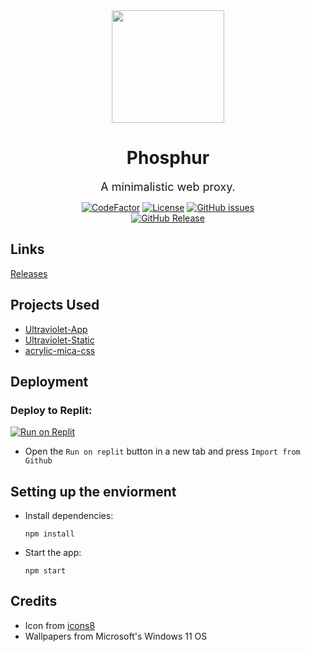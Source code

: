 <div align ="center">

<img src="projectInfo/icon.png" width="180">

# Phosphur

<span style="font-size:18px;">A minimalistic web proxy.</span>

[![CodeFactor](https://www.codefactor.io/repository/github/etcherfx/phosphur/badge/main?style=for-the-badge)](https://www.codefactor.io/repository/github/etcherfx/phosphur/overview/main)
[![License](https://img.shields.io/github/license/etcherfx/Phosphur?style=for-the-badge)](https://github.com/etcherfx/Phosphur/blob/main/LICENSE)
[![GitHub issues](https://img.shields.io/github/issues/etcherfx/Phosphur?style=for-the-badge)](https://github.com/etcherfx/Phosphur/issues) <br>
[![GitHub Release](https://img.shields.io/github/release/etcherfx/Phosphur?include_prereleases&style=for-the-badge)](https://github.com/etcherfx/Phosphur/releases/latest)

</div>

## Links

[Releases](https://github.com/etcherfx/Phosphur/releases)

## Projects Used

- [Ultraviolet-App](https://github.com/titaniumnetwork-dev/Ultraviolet-App)
- [Ultraviolet-Static](https://github.com/titaniumnetwork-dev/Ultraviolet-Static)
- [acrylic-mica-css](https://github.com/yell0wsuit/acrylic-mica-css)

## Deployment

### Deploy to Replit:

<a href="https://replit.com/github/etcherfx/Phosphur" target="_blank"><img src="https://binbashbanana.github.io/deploy-buttons/buttons/remade/replit.svg" alt="Run on Replit"></a>

- Open the `Run on replit` button in a new tab and press `Import from Github`

## Setting up the enviorment

- Install dependencies:

  ```
  npm install
  ```

- Start the app:

  ```
  npm start
  ```

## Credits

- Icon from [icons8](https://icons8.com/icon/SA3MF2iUwDMR/measuring-cylinder)
- Wallpapers from Microsoft's Windows 11 OS
